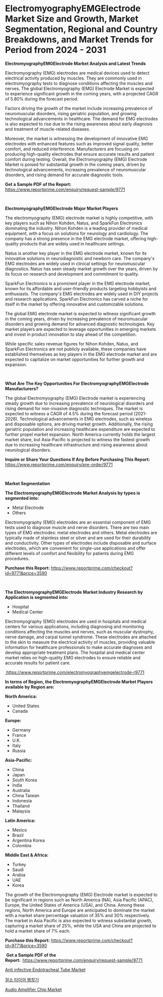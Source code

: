 <p><h1>ElectromyographyEMGElectrode Market Size and Growth, Market Segmentation, Regional and Country Breakdowns, and Market Trends for Period from 2024 -  2031</h1></p><p><strong>ElectromyographyEMGElectrode Market Analysis and Latest Trends</strong></p>
<p><p>Electromyography (EMG) electrodes are medical devices used to detect electrical activity produced by muscles. They are commonly used in electromyography tests to diagnose conditions affecting the muscles and nerves. The global Electromyography (EMG) Electrode Market is expected to experience significant growth in the coming years, with a projected CAGR of 5.80% during the forecast period. </p><p>Factors driving the growth of the market include increasing prevalence of neuromuscular disorders, rising geriatric population, and growing technological advancements in healthcare. The demand for EMG electrodes is also expected to rise due to the rising awareness about early diagnosis and treatment of muscle-related diseases. </p><p>Moreover, the market is witnessing the development of innovative EMG electrodes with enhanced features such as improved signal quality, better comfort, and reduced interference. Manufacturers are focusing on producing high-quality electrodes that ensure accurate results and patient comfort during testing. Overall, the Electromyography (EMG) Electrode Market is poised for substantial growth in the coming years, driven by technological advancements, increasing prevalence of neuromuscular disorders, and rising demand for accurate diagnostic tools.</p></p>
<p><strong>Get a Sample PDF of the Report:&nbsp;</strong> <a href="https://www.reportprime.com/enquiry/request-sample/9771">https://www.reportprime.com/enquiry/request-sample/9771</a></p>
<p>&nbsp;</p>
<p><strong>ElectromyographyEMGElectrode Major Market Players</strong></p>
<p><p>The electromyography (EMG) electrode market is highly competitive, with key players such as Nihon Kohden, Natus, and SparkFun Electronics dominating the industry. Nihon Kohden is a leading provider of medical equipment, with a focus on solutions for neurology and cardiology. The company has a strong presence in the EMG electrode market, offering high-quality products that are widely used in healthcare settings.</p><p>Natus is another key player in the EMG electrode market, known for its innovative solutions in neurodiagnostic and newborn care. The company's EMG electrodes are widely used in clinical settings for neuromuscular diagnostics. Natus has seen steady market growth over the years, driven by its focus on research and development and commitment to quality.</p><p>SparkFun Electronics is a prominent player in the EMG electrode market, known for its affordable and user-friendly products targeting hobbyists and enthusiasts. The company's EMG electrodes are widely used in DIY projects and research applications. SparkFun Electronics has carved a niche for itself in the market by offering innovative and customizable solutions.</p><p>The global EMG electrode market is expected to witness significant growth in the coming years, driven by increasing prevalence of neuromuscular disorders and growing demand for advanced diagnostic technologies. Key market players are expected to leverage opportunities in emerging markets and invest in product innovation to stay ahead of the competition.</p><p>While specific sales revenue figures for Nihon Kohden, Natus, and SparkFun Electronics are not publicly available, these companies have established themselves as key players in the EMG electrode market and are expected to capitalize on market opportunities for further growth and expansion.</p></p>
<p>&nbsp;</p>
<p><strong>What Are The Key Opportunities For ElectromyographyEMGElectrode Manufacturers?</strong></p>
<p><p>The global Electromyography (EMG) Electrode market is experiencing steady growth due to increasing prevalence of neurological disorders and rising demand for non-invasive diagnostic techniques. The market is expected to witness a CAGR of 4.5% during the forecast period (2021-2026). Technological advancements in EMG electrodes, such as wireless and disposable options, are driving market growth. Additionally, the rising geriatric population and increasing healthcare expenditure are expected to further propel market expansion. North America currently holds the largest market share, but Asia-Pacific is projected to witness the fastest growth due to increasing healthcare infrastructure and rising awareness about neurological disorders.</p></p>
<p><strong>Inquire or Share Your Questions If Any Before Purchasing This Report:</strong> <a href="https://www.reportprime.com/enquiry/pre-order/9771">https://www.reportprime.com/enquiry/pre-order/9771</a></p>
<p>&nbsp;</p>
<p><strong>Market Segmentation</strong></p>
<p><strong>The ElectromyographyEMGElectrode Market Analysis by types is segmented into:</strong></p>
<p><ul><li>Metal Electrode</li><li>Others</li></ul></p>
<p><p>Electromyography (EMG) electrodes are an essential component of EMG tests used to diagnose muscle and nerve disorders. There are two main types of EMG electrodes: metal electrodes and others. Metal electrodes are typically made of stainless steel or silver and are used for their durability and conductivity. Other types of electrodes include disposable and surface electrodes, which are convenient for single-use applications and offer different levels of comfort and flexibility for patients during EMG procedures.</p></p>
<p><strong>Purchase this Report:&nbsp;</strong><a href="https://www.reportprime.com/checkout?id=9771&price=3590">https://www.reportprime.com/checkout?id=9771&price=3590</a></p>
<p>&nbsp;</p>
<p><strong>The ElectromyographyEMGElectrode Market Industry Research by Application is segmented into:</strong></p>
<p><ul><li>Hospital</li><li>Medical Center</li></ul></p>
<p><p>Electromyography (EMG) electrodes are used in hospitals and medical centers for various applications, including diagnosing and monitoring conditions affecting the muscles and nerves, such as muscular dystrophy, nerve damage, and carpal tunnel syndrome. These electrodes are attached to the skin to measure the electrical activity of muscles, providing valuable information for healthcare professionals to make accurate diagnoses and develop appropriate treatment plans. The hospital and medical center market relies on high-quality EMG electrodes to ensure reliable and accurate results for patient care.</p></p>
<p><a href="https://www.reportprime.com/electromyographyemgelectrode-r9771">&nbsp;https://www.reportprime.com/electromyographyemgelectrode-r9771</a></p>
<p><strong>In terms of Region, the ElectromyographyEMGElectrode Market Players available by Region are:</strong></p>
<p>
    <p> <strong> North America: </strong>
        <ul>
            <li>United States</li>
            <li>Canada</li>
        </ul>
        </p> 
    <p> <strong> Europe: </strong>
        <ul>
            <li>Germany</li>
            <li>France</li>
            <li>U.K.</li>
            <li>Italy</li>
            <li>Russia</li>
        </ul>
        </p> 
    <p> <strong> Asia-Pacific: </strong>
        <ul>
            <li>China</li>
            <li>Japan</li>
            <li>South Korea</li>
            <li>India</li>
            <li>Australia</li>
            <li>China Taiwan</li>
            <li>Indonesia</li>
            <li>Thailand</li>
            <li>Malaysia</li>
        </ul>
        </p> 
    <p> <strong> Latin America: </strong>
        <ul>
            <li>Mexico</li>
            <li>Brazil</li>
            <li>Argentina Korea</li>
            <li>Colombia</li>
        </ul>
        </p> 
    <p> <strong> Middle East & Africa: </strong>
        <ul>
            <li>Turkey</li>
            <li>Saudi</li>
            <li>Arabia</li>
            <li>UAE</li>
            <li>Korea</li>
        </ul>
    </p>
    </p>
<p><p>The growth of the Electromyography (EMG) Electrode market is expected to be significant in regions such as North America (NA), Asia Pacific (APAC), Europe, the United States of America (USA), and China. Among these regions, North America and Europe are anticipated to dominate the market with a market share percentage valuation of 35% and 30% respectively. The market in Asia Pacific is also expected to witness substantial growth, capturing a market share of 25%, while the USA and China are projected to hold a market share of 7% each.</p></p>
<p><strong>Purchase this Report: </strong><a href="https://www.reportprime.com/checkout?id=9771&price=3590">https://www.reportprime.com/checkout?id=9771&price=3590</a></p>
<p>&nbsp;<strong>Get a Sample PDF of the Report:&nbsp;&nbsp;</strong><a href="https://www.reportprime.com/enquiry/request-sample/9771">https://www.reportprime.com/enquiry/request-sample/9771</a></p>
<p><strong></strong></p>
<p><p><a href="https://github.com/JameTravis/Market-Research-Report-List-4/blob/main/anti-infective-endotracheal-tube-market.md">Anti infective Endotracheal Tube Market</a></p><p><a href="https://github.com/laholand/Market-Research-Report-List-3/blob/main/701462921527.md">질소 타이어 팽창기</a></p><p><a href="https://meowing-lemming-dd3.notion.site/Audio-Amplifier-Chip-Market-Focuses-on-Market-Share-Size-and-Projected-Forecast-Till-2031-c536bbcddb4549c09d333c8cbd3f51e0">Audio Amplifier Chip Market</a></p></p>